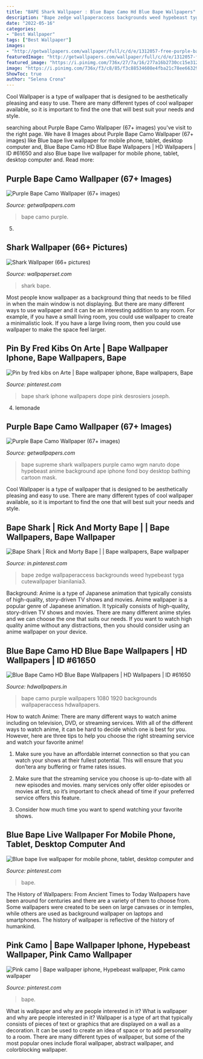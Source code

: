 ```yaml
---
title: "BAPE Shark Wallpaper : Blue Bape Camo Hd Blue Bape Wallpapers"
description: "Bape zedge wallpaperaccess backgrounds weed hypebeast tyga cutewallpaper bianilania3"
date: "2022-05-16"
categories:
- "Best Wallpaper"
tags: ["Best Wallpaper"]
images:
- "http://getwallpapers.com/wallpaper/full/c/d/e/1312057-free-purple-bape-camo-wallpaper-1280x1920-pictures.jpg"
featuredImage: "http://getwallpapers.com/wallpaper/full/c/d/e/1312057-free-purple-bape-camo-wallpaper-1280x1920-pictures.jpg"
featured_image: "https://i.pinimg.com/736x/27/7a/16/277a16b2730cc15e3125417ac16153ea.jpg"
image: "https://i.pinimg.com/736x/f3/c8/85/f3c88534608e4fba21c78ee663299090.jpg"
ShowToc: true
author: "Selena Crona"
---
```



Cool Wallpaper is a type of wallpaper that is designed to be aesthetically pleasing and easy to use. There are many different types of cool wallpaper available, so it is important to find the one that will best suit your needs and style.

	

		
searching about Purple Bape Camo Wallpaper (67+ images) you've visit to the right page. We have 8 Images about Purple Bape Camo Wallpaper (67+ images) like Blue bape live wallpaper for mobile phone, tablet, desktop computer and, Blue Bape Camo HD Blue Bape Wallpapers | HD Wallpapers | ID #61650 and also Blue bape live wallpaper for mobile phone, tablet, desktop computer and. Read more:
		
    
## Purple Bape Camo Wallpaper (67+ Images)

<img loading=lazy src="http://getwallpapers.com/wallpaper/full/d/3/c/1312071-best-purple-bape-camo-wallpaper-1080x1920.jpg" onerror="this.onerror=null;this.src='https://tse4.mm.bing.net/th?id=OIP.EcrbKRbWllovB30l7DdykQHaNK&amp;pid=15.1';" alt="Purple Bape Camo Wallpaper (67+ images)">

_Source: getwallpapers.com_

>bape camo purple. 

	

5.

    
## Shark Wallpaper (66+ Pictures)

<img loading=lazy src="https://wallpaperset.com/w/full/4/b/c/409660.jpg" onerror="this.onerror=null;this.src='https://tse4.mm.bing.net/th?id=OIP.oKlJsOYxdkfN1fgudl2hdwHaNK&amp;pid=15.1';" alt="Shark Wallpaper (66+ pictures)">

_Source: wallpaperset.com_

>shark bape. 

	

Most people know wallpaper as a background thing that needs to be filled in when the main window is not displaying. But there are many different ways to use wallpaper and it can be an interesting addition to any room. For example, if you have a small living room, you could use wallpaper to create a minimalistic look. If you have a large living room, then you could use wallpaper to make the space feel larger.

    
## Pin By Fred Kibs On Arte | Bape Wallpaper Iphone, Bape Wallpapers, Bape

<img loading=lazy src="https://i.pinimg.com/736x/b8/7b/30/b87b305b7f63a2bcf916e8d76b115e74.jpg" onerror="this.onerror=null;this.src='https://tse3.mm.bing.net/th?id=OIP.vF-Y-iKfA49WY9POt4lvhAHaNJ&amp;pid=15.1';" alt="Pin by fred kibs on Arte | Bape wallpaper iphone, Bape wallpapers, Bape">

_Source: pinterest.com_

>bape shark iphone wallpapers dope pink desrosiers joseph. 

	

4. lemonade 

    
## Purple Bape Camo Wallpaper (67+ Images)

<img loading=lazy src="http://getwallpapers.com/wallpaper/full/c/d/e/1312057-free-purple-bape-camo-wallpaper-1280x1920-pictures.jpg" onerror="this.onerror=null;this.src='https://tse2.mm.bing.net/th?id=OIP.S5ndCI7r1oac-rWltTJI8gHaLH&amp;pid=15.1';" alt="Purple Bape Camo Wallpaper (67+ images)">

_Source: getwallpapers.com_

>bape supreme shark wallpapers purple camo wgm naruto dope hypebeast anime background ape iphone fond boy desktop bathing cartoon mask. 

	

Cool Wallpaper is a type of wallpaper that is designed to be aesthetically pleasing and easy to use. There are many different types of cool wallpaper available, so it is important to find the one that will best suit your needs and style.

    
## Bape Shark | Rick And Morty Bape | | Bape Wallpapers, Bape Wallpaper

<img loading=lazy src="https://i.pinimg.com/736x/f3/c8/85/f3c88534608e4fba21c78ee663299090.jpg" onerror="this.onerror=null;this.src='https://tse1.mm.bing.net/th?id=OIP.lACjaPTnrgoc_5T9eQ7QagHaNK&amp;pid=15.1';" alt="Bape Shark | Rick and Morty Bape | | Bape wallpapers, Bape wallpaper">

_Source: in.pinterest.com_

>bape zedge wallpaperaccess backgrounds weed hypebeast tyga cutewallpaper bianilania3. 

	

Background: Anime is a type of Japanese animation that typically consists of high-quality, story-driven TV shows and movies.
Anime wallpaper is a popular genre of Japanese animation. It typically consists of high-quality, story-driven TV shows and movies. There are many different anime styles and we can choose the one that suits our needs. If you want to watch high quality anime without any distractions, then you should consider using an anime wallpaper on your device.

    
## Blue Bape Camo HD Blue Bape Wallpapers | HD Wallpapers | ID #61650

<img loading=lazy src="https://www.hdwallpapers.in/download/blue_bape_camo_hd_blue_bape-HD.jpg" onerror="this.onerror=null;this.src='https://tse4.mm.bing.net/th?id=OIP.wAZMMMitsT3rBgipXWxngwHaEK&amp;pid=15.1';" alt="Blue Bape Camo HD Blue Bape Wallpapers | HD Wallpapers | ID #61650">

_Source: hdwallpapers.in_

>bape camo purple wallpapers 1080 1920 backgrounds wallpaperaccess hdwallpapers. 

	

How to watch Anime: There are many different ways to watch anime including on television, DVD, or streaming services.
With all of the different ways to watch anime, it can be hard to decide which one is best for you. However, here are three tips to help you choose the right streaming service and watch your favorite anime!
1. Make sure you have an affordable internet connection so that you can watch your shows at their fullest potential. This will ensure that you don’tera any buffering or frame rates issues.

2. Make sure that the streaming service you choose is up-to-date with all new episodes and movies. many services only offer older episodes or movies at first, so it’s important to check ahead of time if your preferred service offers this feature.

3. Consider how much time you want to spend watching your favorite shows.

    
## Blue Bape Live Wallpaper For Mobile Phone, Tablet, Desktop Computer And

<img loading=lazy src="https://i.pinimg.com/736x/27/7a/16/277a16b2730cc15e3125417ac16153ea.jpg" onerror="this.onerror=null;this.src='https://tse2.mm.bing.net/th?id=OIP.Mg184JmSh-Uwvszaw1XwRAHaNK&amp;pid=15.1';" alt="Blue bape live wallpaper for mobile phone, tablet, desktop computer and">

_Source: pinterest.com_

>bape. 

	

The History of Wallpapers: From Ancient Times to Today
Wallpapers have been around for centuries and there are a variety of them to choose from. Some wallpapers were created to be seen on large canvases or in temples, while others are used as background wallpaper on laptops and smartphones. The history of wallpaper is reflective of the history of humankind.

    
## Pink Camo | Bape Wallpaper Iphone, Hypebeast Wallpaper, Pink Camo Wallpaper

<img loading=lazy src="https://i.pinimg.com/736x/7b/71/e3/7b71e39fef6dbc62cfe04d2c7012287f--pink-camo-bathing.jpg" onerror="this.onerror=null;this.src='https://tse3.mm.bing.net/th?id=OIP.Njv3diac5Wx8KTiTHZdQoQHaHa&amp;pid=15.1';" alt="Pink camo | Bape wallpaper iphone, Hypebeast wallpaper, Pink camo wallpaper">

_Source: pinterest.com_

>bape. 

	

What is wallpaper and why are people interested in it?
What is wallpaper and why are people interested in it?
Wallpaper is a type of art that typically consists of pieces of text or graphics that are displayed on a wall as a decoration. It can be used to create an idea of space or to add personality to a room. There are many different types of wallpaper, but some of the most popular ones include floral wallpaper, abstract wallpaper, and colorblocking wallpaper.

